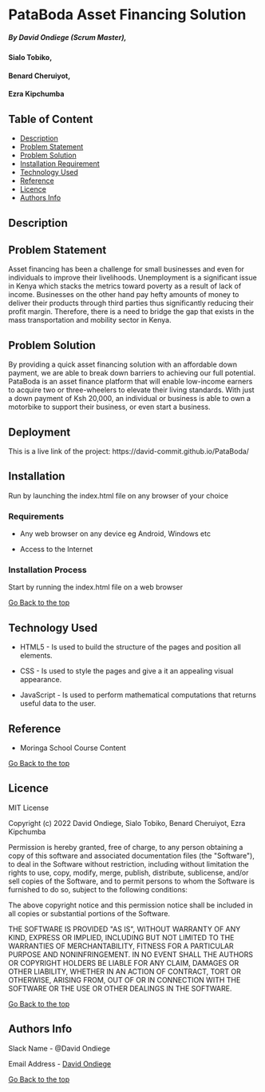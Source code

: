 # PataBoda Asset Financing Solution
##### By David Ondiege (Scrum Master),
#### Sialo Tobiko,
#### Benard Cheruiyot,
#### Ezra Kipchumba


## Table of Content

+ [Description](#Description)
+ [Problem Statement](#Problem-statement)
+ [Problem Solution](#problem-solution)
+ [Installation Requirement](#Installation)
+ [Technology Used](#technology-used)
+ [Reference](#reference)
+ [Licence](#licence)
+ [Authors Info](#author-Info)

## Description

## Problem Statement
<p>Asset financing has been a challenge for small businesses and even for individuals to improve their livelihoods. Unemployment is a significant issue in Kenya which stacks the metrics toward poverty as a result of lack of income. Businesses on the other hand pay hefty amounts of money to deliver their products through third parties thus significantly reducing their profit margin. Therefore, there is a need to bridge the gap that exists in the mass transportation and mobility sector in Kenya.</p>

## Problem Solution
<p>By providing a quick asset financing solution with an affordable down payment, we are able to break down barriers to achieving our full potential. PataBoda is an asset finance platform that will enable low-income earners to acquire two or three-wheelers to elevate their living standards. With just a down payment of Ksh 20,000, an individual or business is able to own a motorbike to support their business, or even start a business. </p>


## Deployment
<p>This is a live link of the project: https://david-commit.github.io/PataBoda/ </p>

## Installation

<p>Run by launching the index.html file on any browser of your choice</p>

### Requirements

* Any web browser on any device eg Android, Windows etc

* Access to the Internet

### Installation Process
<p>Start by running the index.html file on a web browser</p>

[Go Back to the top](#portfolio)
## Technology Used
* HTML5 - Is used to build the structure of the pages and position all elements.

* CSS - Is used to style the pages and give a it an appealing visual appearance.

* JavaScript - Is used to perform mathematical computations that returns useful data to the user.

## Reference
* Moringa School Course Content

[Go Back to the top](#portfolio)

## Licence

MIT License

Copyright (c) 2022 David Ondiege, Sialo Tobiko, Benard Cheruiyot, Ezra Kipchumba

Permission is hereby granted, free of charge, to any person obtaining a copy
of this software and associated documentation files (the "Software"), to deal
in the Software without restriction, including without limitation the rights
to use, copy, modify, merge, publish, distribute, sublicense, and/or sell
copies of the Software, and to permit persons to whom the Software is
furnished to do so, subject to the following conditions:

The above copyright notice and this permission notice shall be included in all
copies or substantial portions of the Software.

THE SOFTWARE IS PROVIDED "AS IS", WITHOUT WARRANTY OF ANY KIND, EXPRESS OR
IMPLIED, INCLUDING BUT NOT LIMITED TO THE WARRANTIES OF MERCHANTABILITY,
FITNESS FOR A PARTICULAR PURPOSE AND NONINFRINGEMENT. IN NO EVENT SHALL THE
AUTHORS OR COPYRIGHT HOLDERS BE LIABLE FOR ANY CLAIM, DAMAGES OR OTHER
LIABILITY, WHETHER IN AN ACTION OF CONTRACT, TORT OR OTHERWISE, ARISING FROM,
OUT OF OR IN CONNECTION WITH THE SOFTWARE OR THE USE OR OTHER DEALINGS IN THE
SOFTWARE.

[Go Back to the top](#portfolio)

## Authors Info

Slack Name - @David Ondiege

Email Address - [David Ondiege](david.ondiege@student.moringaschool.com)

[Go Back to the top](#portfolio)
